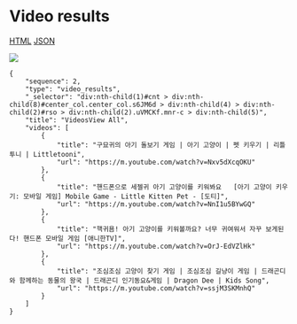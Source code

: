 # Video results

[HTML](https://ascentkorea-docs.github.io/mobile/features/video\_results/sample.html) [JSON](https://ascentkorea-docs.github.io/mobile/features/video\_results/sample.json)

![](https://lh3.googleusercontent.com/VWSvxMaz4RZlCm2EIfUdfk3Di-9eEv9iYUiiDqAnc5EixvjqpnquHCLuvG-7gDMeQe9XCoSOWkcli4rHm6wV1lD9yxc7eqoL3gpNl1WIAhp3Xc4-UDIJlfCMveIrQFq-ptPUXdk)

```
{
    "sequence": 2,
    "type": "video_results",
    "_selector": "div:nth-child(1)#cnt > div:nth-child(8)#center_col.center_col.s6JM6d > div:nth-child(4) > div:nth-child(2)#rso > div:nth-child(2).uVMCKf.mnr-c > div:nth-child(5)",
    "title": "VideosView All",
    "videos": [
        {
            "title": "구묘귀의 아기 돌보기 게임 | 아기 고양이 | 펫 키우기 | 리틀투니 | Littletooni",
            "url": "https://m.youtube.com/watch?v=Nxv5dXcqOKU"
        },
        {
            "title": "핸드폰으로 세젤귀 아기 고양이를 키워봐요   [아기 고양이 키우기: 모바일 게임] Mobile Game - Little Kitten Pet - [도티]",
            "url": "https://m.youtube.com/watch?v=NnI1u5BYwGQ"
        },
        {
            "title": "핵귀욤! 아기 고양이를 키워볼까요? 너무 귀여워서 자꾸 보게된다! 핸드폰 모바일 게임 [애니한TV]",
            "url": "https://m.youtube.com/watch?v=OrJ-EdVZlHk"
        },
        {
            "title": "조심조심 고양이 찾기 게임 | 조심조심 길냥이 게임 | 드래곤디와 함께하는 동물의 왕국 | 드래곤디 인기동요&게임 | Dragon Dee | Kids Song",
            "url": "https://m.youtube.com/watch?v=ssjM3SKMnhQ"
        }
    ]
}
```
